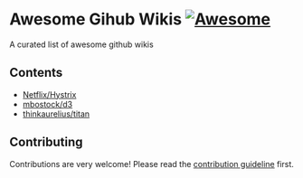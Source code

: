 # Awesome Gihub Wikis [![Awesome](https://awesome.re/badge.svg)](https://awesome.re)

A curated list of awesome github wikis

## Contents

- [Netflix/Hystrix](https://github.com/Netflix/Hystrix/wiki)
- [mbostock/d3](https://github.com/d3/d3/wiki)
- [thinkaurelius/titan](https://github.com/thinkaurelius/titan/wiki)

## Contributing

Contributions are very welcome! Please read the [contribution guideline](contributing.md) first.
